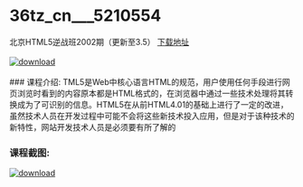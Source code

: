 # 36tz_cn___5210554
北京HTML5逆战班2002期（更新至3.5）
[下载地址](http://www.36tz.cn/article/5210554 "下载地址")
<br/></br>[![download](http://36tz.cn/muke_img/2020_02_1-117-300x190.png "下载地址")](http://www.36tz.cn/article/5210554 "下载地址")
<br/></br>### 课程介绍:
TML5是Web中核心语言HTML的规范，用户使用任何手段进行网页浏览时看到的内容原本都是HTML格式的，在浏览器中通过一些技术处理将其转换成为了可识别的信息。HTML5在从前HTML4.01的基础上进行了一定的改进，虽然技术人员在开发过程中可能不会将这些新技术投入应用，但是对于该种技术的新特性，网站开发技术人员是必须要有所了解的

### 课程截图:
[![download](http://36tz.cn/muke_img/2020_02_2.png "下载地址")](http://www.36tz.cn/article/5210554 "下载地址")
